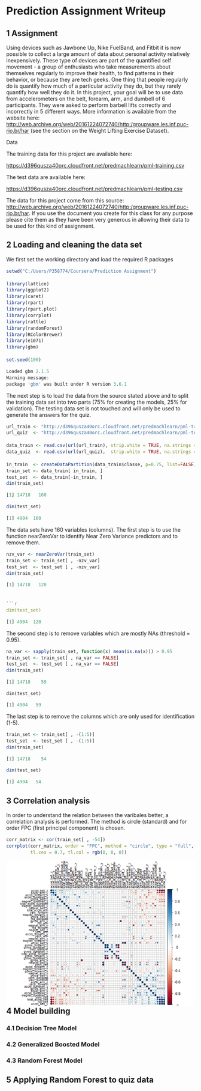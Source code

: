# Prediction Assignment Writeup 

## 1 Assignment 
Using devices such as Jawbone Up, Nike FuelBand, and Fitbit it is now possible to collect a large amount of data about personal activity relatively inexpensively. These type of devices are part of the quantified self movement - a group of enthusiasts who take measurements about themselves regularly to improve their health, to find patterns in their behavior, or because they are tech geeks. One thing that people regularly do is quantify how much of a particular activity they do, but they rarely quantify how well they do it. In this project, your goal will be to use data from accelerometers on the belt, forearm, arm, and dumbell of 6 participants. They were asked to perform barbell lifts correctly and incorrectly in 5 different ways. More information is available from the website here: http://web.archive.org/web/20161224072740/http:/groupware.les.inf.puc-rio.br/har (see the section on the Weight Lifting Exercise Dataset).

Data

The training data for this project are available here:

https://d396qusza40orc.cloudfront.net/predmachlearn/pml-training.csv

The test data are available here:

https://d396qusza40orc.cloudfront.net/predmachlearn/pml-testing.csv

The data for this project come from this source: http://web.archive.org/web/20161224072740/http:/groupware.les.inf.puc-rio.br/har. If you use the document you create for this class for any purpose please cite them as they have been very generous in allowing their data to be used for this kind of assignment.


## 2 Loading and cleaning the data set
We first set the working directory and load the required R packages

```r
setwd("C:/Users/P358774/Coursera/Prediction Assignment")

library(lattice)
library(ggplot2)
library(caret)
library(rpart)
library(rpart.plot)
library(corrplot)
library(rattle)
library(randomForest)
library(RColorBrewer)
library(e1071)
library(gbm)

set.seed(100)
```

```r
Loaded gbm 2.1.5
Warning message:
package 'gbm' was built under R version 3.6.1
```

The next step is to load the data from the source stated above and to split the training data set into two parts (75% for creating the models, 25% for validation). The testing data set is not touched and will only be used to generate the answers for the quiz. 

```r
url_train <- "http://d396qusza40orc.cloudfront.net/predmachlearn/pml-training.csv"
url_quiz  <- "http://d396qusza40orc.cloudfront.net/predmachlearn/pml-testing.csv"

data_train <- read.csv(url(url_train), strip.white = TRUE, na.strings = c("NA",""))
data_quiz  <- read.csv(url(url_quiz),  strip.white = TRUE, na.strings = c("NA",""))

in_train  <- createDataPartition(data_train$classe, p=0.75, list=FALSE)
train_set <- data_train[ in_train, ]
test_set  <- data_train[-in_train, ]
dim(train_set)
```

```r
[1] 14718   160
```

```r
dim(test_set)
```

```r
[1] 4904  160
```

The data sets have 160 variables (columns). The first step is to use the function nearZeroVar to identify Near Zero Variance predictors and to remove them.

```r
nzv_var <- nearZeroVar(train_set)
train_set <- train_set[ , -nzv_var]
test_set  <- test_set [ , -nzv_var]
dim(train_set)
```

```r
[1] 14718   120


```r
dim(test_set)
```

```r
[1] 4904  120
```

The second step is to remove variables which are mostly NAs (threshold = 0.95).

```r
na_var <- sapply(train_set, function(x) mean(is.na(x))) > 0.95
train_set <- train_set[ , na_var == FALSE]
test_set  <- test_set [ , na_var == FALSE]
dim(train_set)
```

```r
[1] 14718    59
```

```
dim(test_set)
```

```r
[1] 4904   59
``` 

The last step is to remove the columns which are only used for identification (1-5).

```r
train_set <- train_set[ , -(1:5)]
test_set  <- test_set [ , -(1:5)]
dim(train_set)
```

```r
[1] 14718    54
```

```r
dim(test_set)
```

```r
[1] 4904   54
```

## 3 Correlation analysis

In order to understand the relation between the varibales better, a correlation analysis is performed. The method is circle (standard) and for order FPC (first principal component) is chosen. 

```r
corr_matrix <- cor(train_set[ , -54])
corrplot(corr_matrix, order = "FPC", method = "circle", type = "full",
         tl.cex = 0.7, tl.col = rgb(0, 0, 0))
```

<img src="Rplot.png"
     alt="Markdown Monster icon"
     style="float: left; margin-right: 10px;" />




## 4 Model building

### 4.1 Decision Tree Model

### 4.2 Generalized Boosted Model

### 4.3 Random Forest Model

## 5 Applying Random Forest to quiz data
